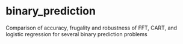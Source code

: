 # binary_prediction
Comparison of accuracy, frugality and robustness of FFT, CART, and logistic regression for several binary prediction problems
